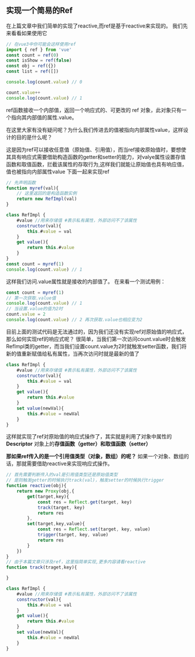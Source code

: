 ## 实现一个简易的Ref
在上篇文章中我们简单的实现了reactive,而ref是基于reactive来实现的。
我们先来看看如果使用它
```js
// 在vue3中你可能会这样使用ref  
import { ref } from 'vue'
const count = ref(0)
const isShow = ref(false)
const obj = ref({})
const list = ref([])

console.log(count.value) // 0

count.value++
console.log(count.value) // 1
```
ref函数接收一个内部值，返回一个响应式的、可更改的 ref 对象，此对象只有一个指向其内部值的属性.value。

在这里大家有没有疑问呢？为什么我们传进去的值被指向内部属性value，这样设计的目的是什么呢？

这是因为ref可以接收任意值（原始值、引用值），而当ref接收原始值时，要想使其具有响应式需要借助构造函数的getter和setter的能力，对valye属性设置存值函数和取值函数，拦截该属性的存取行为,这样我们就能让原始值也具有响应值，值也被指向内部属性value
下面一起来实现ref

```js
// 先声明函数
function myref(val){
    // 这里返回的是构造函数实例
    return new RefImpl(val)
}

class RefImpl {
    #value //用来存储值 #表示私有属性，外部访问不了该属性
    constructor(val){
        this.#value = val
    }
    get value(){
        return this.#value
    }
}
const count = myref(1)
console.log(count.value) // 1
```
这样我们访问.value属性就是接收的内部值了。
在来看一个测试用例：
```js
const count = myref(1)
// 第一次获取.value值
console.log(count.value) // 1
// 当设置.value的值为2时
count.value = 2
console.log(count.value) // 2 再次获取.value也相应变为2
```
目前上面的测试代码是无法通过的，因为我们还没有实现ref对原始值的响应式，那么如何实现ref的响应式呢？
很简单，当我们第一次访问count.value时会触发RefImpl类的getter，而当我们设置count.value为2时就触发setter函数，我们将新的值重新赋值给私有属性，当再次访问时就是最新的值了
```js
class RefImpl {
    #value //用来存储值 #表示私有属性，外部访问不了该属性
    constructor(val){
        this.#value = val
    }
    get value(){
        return this.#value
    }
    set value(newVal){
        this.#value = newVal
    }
}
```
这样就实现了ref对原始值的响应式操作了，其实就是利用了对象中属性的 **Descriptor** 对象上的**存值函数（getter）**和**取值函数（setter）**

**那如果ref传入的是一个引用值类型（对象，数组）的呢？**
如果一个对象、数组的话，那就需要借助reactive来实现响应式操作。
```js
// 首先需要判断传入的val是引用值类型还是原始值类型
// 是则触发getter的时候执行track(val)，触发setter的时候执行trigger
function reactive(obj){
    return new Proxy(obj,{
        get(target,key){
            const res = Reflect.get(target, key)
            track(target, key)
            return res
        },
        set(target,key,value){
            const res = Reflect.set(target, key, value)
            trigger(target, key, value)
            return res
        }
    })
}
// 由于本篇文章只涉及ref，这里指简单实现,更多内容请看reactive
function track(traget,key){ 

}

class RefImpl {
    #value //用来存储值 #表示私有属性，外部访问不了该属性
    constructor(val){
        this.#value = val
    }
    get value(){
        return this.#value
    }
    set value(newVal){
        this.#value = newVal
    }
}

```


